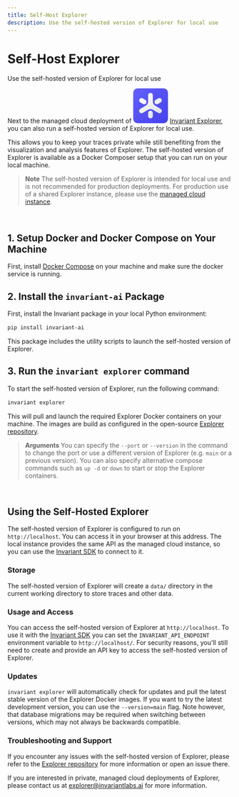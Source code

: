 ```yaml
---
title: Self-Host Explorer
description: Use the self-hosted version of Explorer for local use
---
```


# Self-Host Explorer

<div class='subtitle'>Use the self-hosted version of Explorer for local use</div>

Next to the managed cloud deployment of <img class='inline-invariant' src="../assets/logo.svg"/> [Invariant Explorer](https://explorer.invariantlabs.ai), you can also run a self-hosted version of Explorer for local use.

This allows you to keep your traces private while still benefiting from the visualization and analysis features of Explorer. The self-hosted version of Explorer is available as a Docker Composer setup that you can run on your local machine.

> **Note** The self-hosted version of Explorer is intended for local use and is not recommended for production deployments. For production use of a shared Explorer instance, please use the [managed cloud instance](https://explorer.invariantlabs.ai).

<br/>

## 1. Setup Docker and Docker Compose on Your Machine

First, install [Docker Compose](https://docs.docker.com/compose/install/) on your machine and make sure the docker service is running.

## 2. Install the `invariant-ai` Package

First, install the Invariant package in your local Python environment:

```bash
pip install invariant-ai
```

This package includes the utility scripts to launch the self-hosted version of Explorer.

## 3. Run the `invariant explorer` command

To start the self-hosted version of Explorer, run the following command:

```bash
invariant explorer
```

This will pull and launch the required Explorer Docker containers on your machine. The images are build as configured in the open-source [Explorer repository](https://github.com/invariantlabs-ai/explorer).

> **Arguments** You can specify the `--port` or `--version` in the command to change the port or use a different version of Explorer (e.g. `main` or a previous version). You can also specify alternative compose commands such as `up -d` or `down` to start or stop the Explorer containers.

<br/>

## Using the Self-Hosted Explorer

The self-hosted version of Explorer is configured to run on `http://localhost`. You can access it in your browser at this address. The local instance provides the same API as the managed cloud instance, so you can use the [Invariant SDK](api/client-setup.md) to connect to it.

### Storage

The self-hosted version of Explorer will create a `data/` directory in the current working directory to store traces and other data.

### Usage and Access

You can access the self-hosted version of Explorer at `http://localhost`. To use it with the [Invariant SDK](api/client-setup.md) you can set the `INVARIANT_API_ENDPOINT` environment variable to `http://localhost/`. For security reasons, you'll still need to create and provide an API key to access the self-hosted version of Explorer.

### Updates
`invariant explorer` will automatically check for updates and pull the latest stable version of the Explorer Docker images. If you want to try the latest development version, you can use the `--version=main` flag. Note however, that database migrations may be required when switching between versions, which may not always be backwards compatible.

### Troubleshooting and Support

If you encounter any issues with the self-hosted version of Explorer, please refer to the [Explorer repository](https://github.com/invariantlabs-ai/explorer) for more information or open an issue there.

If you are interested in private, managed cloud deployments of Explorer, please contact us at [explorer@invariantlabs.ai](mailto:explorer@invariantlabs.ai) for more information.